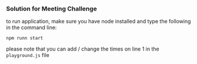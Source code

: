### Solution for Meeting Challenge

to run application, make sure you have node installed and type the following in the command line:

`npm runn start`

please note that you can add / change the times on line 1 in the `playground.js` file